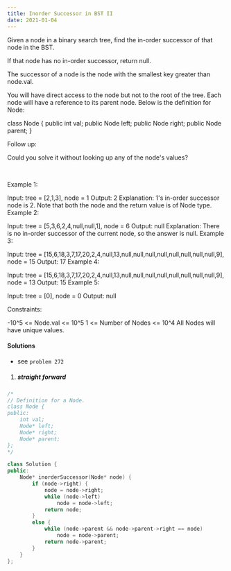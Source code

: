 ```yaml
---
title: Inorder Successor in BST II
date: 2021-01-04
---
```

Given a node in a binary search tree, find the in-order successor of that node in the BST.

If that node has no in-order successor, return null.

The successor of a node is the node with the smallest key greater than node.val.

You will have direct access to the node but not to the root of the tree. Each node will have a reference to its parent node. Below is the definition for Node:

class Node {
    public int val;
    public Node left;
    public Node right;
    public Node parent;
}
 

Follow up:

Could you solve it without looking up any of the node's values?

 

Example 1:


Input: tree = [2,1,3], node = 1
Output: 2
Explanation: 1's in-order successor node is 2. Note that both the node and the return value is of Node type.
Example 2:


Input: tree = [5,3,6,2,4,null,null,1], node = 6
Output: null
Explanation: There is no in-order successor of the current node, so the answer is null.
Example 3:


Input: tree = [15,6,18,3,7,17,20,2,4,null,13,null,null,null,null,null,null,null,null,9], node = 15
Output: 17
Example 4:


Input: tree = [15,6,18,3,7,17,20,2,4,null,13,null,null,null,null,null,null,null,null,9], node = 13
Output: 15
Example 5:

Input: tree = [0], node = 0
Output: null
 

Constraints:

-10^5 <= Node.val <= 10^5
1 <= Number of Nodes <= 10^4
All Nodes will have unique values.

#### Solutions

- see `problem 272`

1. ##### straight forward

```cpp
/*
// Definition for a Node.
class Node {
public:
    int val;
    Node* left;
    Node* right;
    Node* parent;
};
*/

class Solution {
public:
    Node* inorderSuccessor(Node* node) {
        if (node->right) {
            node = node->right;
            while (node->left)
                node = node->left;
            return node;
        }
        else {
            while (node->parent && node->parent->right == node)
                node = node->parent;
            return node->parent;
        }
    }
};
```